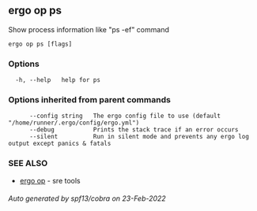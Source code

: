 ## ergo op ps

Show process information like "ps -ef" command

```
ergo op ps [flags]
```

### Options

```
  -h, --help   help for ps
```

### Options inherited from parent commands

```
      --config string   The ergo config file to use (default "/home/runner/.ergo/config/ergo.yml")
      --debug           Prints the stack trace if an error occurs
      --silent          Run in silent mode and prevents any ergo log output except panics & fatals
```

### SEE ALSO

* [ergo op](ergo_op.md)	 - sre tools

###### Auto generated by spf13/cobra on 23-Feb-2022
